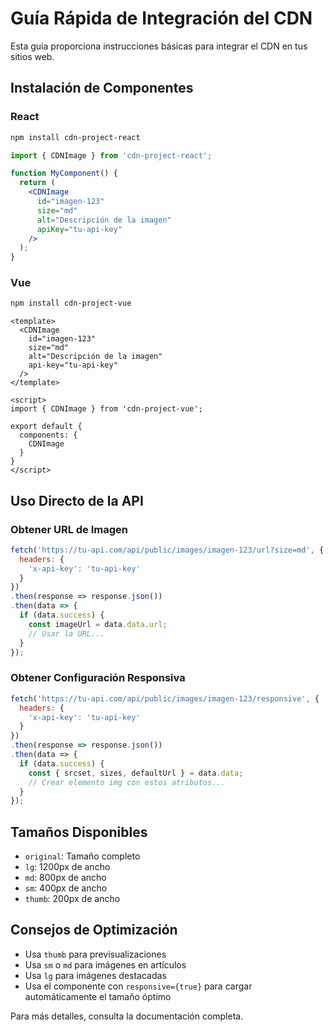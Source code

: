 # Guía Rápida de Integración del CDN

Esta guía proporciona instrucciones básicas para integrar el CDN en tus sitios web.

## Instalación de Componentes

### React

```bash
npm install cdn-project-react
```

```jsx
import { CDNImage } from 'cdn-project-react';

function MyComponent() {
  return (
    <CDNImage 
      id="imagen-123"
      size="md"
      alt="Descripción de la imagen"
      apiKey="tu-api-key"
    />
  );
}
```

### Vue

```bash
npm install cdn-project-vue
```

```vue
<template>
  <CDNImage 
    id="imagen-123"
    size="md"
    alt="Descripción de la imagen"
    api-key="tu-api-key"
  />
</template>

<script>
import { CDNImage } from 'cdn-project-vue';

export default {
  components: {
    CDNImage
  }
}
</script>
```

## Uso Directo de la API

### Obtener URL de Imagen

```javascript
fetch('https://tu-api.com/api/public/images/imagen-123/url?size=md', {
  headers: {
    'x-api-key': 'tu-api-key'
  }
})
.then(response => response.json())
.then(data => {
  if (data.success) {
    const imageUrl = data.data.url;
    // Usar la URL...
  }
});
```

### Obtener Configuración Responsiva

```javascript
fetch('https://tu-api.com/api/public/images/imagen-123/responsive', {
  headers: {
    'x-api-key': 'tu-api-key'
  }
})
.then(response => response.json())
.then(data => {
  if (data.success) {
    const { srcset, sizes, defaultUrl } = data.data;
    // Crear elemento img con estos atributos...
  }
});
```

## Tamaños Disponibles

- `original`: Tamaño completo
- `lg`: 1200px de ancho
- `md`: 800px de ancho
- `sm`: 400px de ancho
- `thumb`: 200px de ancho

## Consejos de Optimización

- Usa `thumb` para previsualizaciones
- Usa `sm` o `md` para imágenes en artículos
- Usa `lg` para imágenes destacadas
- Usa el componente con `responsive={true}` para cargar automáticamente el tamaño óptimo

Para más detalles, consulta la documentación completa.

